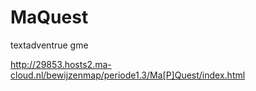 # MaQuest
 textadventrue gme



http://29853.hosts2.ma-cloud.nl/bewijzenmap/periode1.3/Ma[P]Quest/index.html
